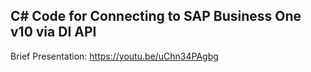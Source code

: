 C# Code for Connecting to SAP Business One v10 via DI API
---
Brief Presentation: 
https://youtu.be/uChn34PAgbg
